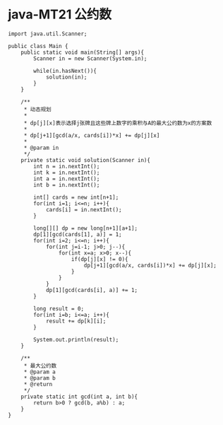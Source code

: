 # java-MT21 公约数


    import java.util.Scanner;
    
    public class Main {
        public static void main(String[] args){
            Scanner in = new Scanner(System.in);
    
            while(in.hasNext()){
                solution(in);
            }
        }
    
        /**
         * 动态规划
         *
         * dp[j][x]表示选择j张牌且这些牌上数字的乘积与A的最大公约数为x的方案数
         *
         * dp[j+1][gcd(a/x, cards[i])*x] += dp[j][x]
         *
         * @param in
         */
        private static void solution(Scanner in){
            int n = in.nextInt();
            int k = in.nextInt();
            int a = in.nextInt();
            int b = in.nextInt();
    
            int[] cards = new int[n+1];
            for(int i=1; i<=n; i++){
                cards[i] = in.nextInt();
            }
    
            long[][] dp = new long[n+1][a+1];
            dp[1][gcd(cards[1], a)] = 1;
            for(int i=2; i<=n; i++){
                for(int j=i-1; j>0; j--){
                    for(int x=a; x>0; x--){
                        if(dp[j][x] != 0){
                            dp[j+1][gcd(a/x, cards[i])*x] += dp[j][x];
                        }
                    }
                }
                dp[1][gcd(cards[i], a)] += 1;
            }
    
            long result = 0;
            for(int i=b; i<=a; i++){
                result += dp[k][i];
            }
    
            System.out.println(result);
        }
    
        /**
         * 最大公约数
         * @param a
         * @param b
         * @return
         */
        private static int gcd(int a, int b){
            return b>0 ? gcd(b, a%b) : a;
        }
    }

  

